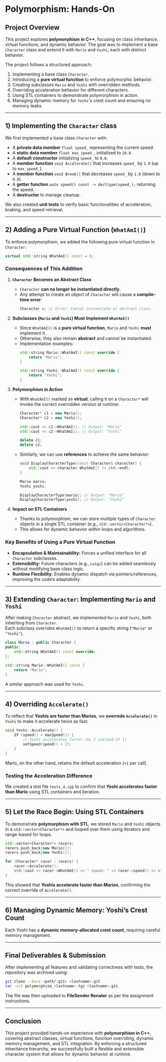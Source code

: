 # **Polymorphism: Hands-On**

## **Project Overview**  
This project explores **polymorphism in C++**, focusing on class inheritance, virtual functions, and dynamic behavior. 
The goal was to implement a base `Character` class and extend it with `Mario` and `Yoshi`, each with distinct behavior.  

The project follows a structured approach:  
1. Implementing a base class `Character`.  
2. Introducing a **pure virtual function** to enforce polymorphic behavior.  
3. Creating subclasses `Mario` and `Yoshi` with overridden methods.  
4. Overriding acceleration behavior for different characters.  
5. Using STL containers to demonstrate polymorphism in action.  
6. Managing dynamic memory for `Yoshi`'s crest count and ensuring no memory leaks.  

---

## **1) Implementing the `Character` class**  
We first implemented a base class `Character` with:  
- A **private data member** `float speed_` representing the current speed.  
- A **static data member** `float max_speed_`, initialized to `10.0`.  
- A **default constructor** initializing `speed_` to `0.0`.  
- A **member function** `void Accelerate()` that increases `speed_` by `1.0` (up to `max_speed_`).  
- A **member function** `void Break()` that decreases `speed_` by `1.0` (down to `0.0`).  
- A **getter function** `auto speed() const -> decltype(speed_);` returning the speed.  
- A **destructor** to manage cleanup.  

We also created **unit tests** to verify basic functionalities of acceleration, braking, and speed retrieval.  

---

## **2) Adding a Pure Virtual Function (`WhatAmI()`)**  
To enforce polymorphism, we added the following pure virtual function in `Character`:  

```cpp
virtual std::string WhatAmI() const = 0;
```

### **Consequences of This Addition**  
1. **`Character` Becomes an Abstract Class**  
   - `Character` **can no longer be instantiated directly**.  
   - Any attempt to create an object of `Character` will cause a **compile-time error**:  
     ```cpp
     Character c; // Error: Cannot instantiate an abstract class.
     ```

2. **Subclasses (`Mario` and `Yoshi`) Must Implement `WhatAmI()`**  
   - Since `WhatAmI()` is a **pure virtual function**, `Mario` and `Yoshi` **must** implement it.  
   - Otherwise, they also remain **abstract** and cannot be instantiated.  
   - Implementation examples:  
     ```cpp
     std::string Mario::WhatAmI() const override {
         return "Mario";
     }

     std::string Yoshi::WhatAmI() const override {
         return "Yoshi";
     }
     ```

3. **Polymorphism in Action**  
   - With `WhatAmI()` marked as **virtual**, calling it on a `Character*` will invoke the correct overridden version at runtime:  
     ```cpp
     Character* c1 = new Mario();
     Character* c2 = new Yoshi();

     std::cout << c1->WhatAmI(); // Output: "Mario"
     std::cout << c2->WhatAmI(); // Output: "Yoshi"

     delete c1;
     delete c2;
     ```
   - Similarly, we can use **references** to achieve the same behavior:  
     ```cpp
     void DisplayCharacterType(const Character& character) {
         std::cout << character.WhatAmI() << std::endl;
     }

     Mario mario;
     Yoshi yoshi;

     DisplayCharacterType(mario); // Output: "Mario"
     DisplayCharacterType(yoshi); // Output: "Yoshi"
     ```

4. **Impact on STL Containers**  
   - Thanks to polymorphism, we can store multiple types of `Character` objects in a single STL container (e.g., `std::vector<Character*>`).  
   - This allows for dynamic behavior within loops and algorithms.  

### **Key Benefits of Using a Pure Virtual Function**  
- **Encapsulation & Maintainability:** Forces a unified interface for all `Character` subclasses.  
- **Extensibility:** Future characters (e.g., `Luigi`) can be added seamlessly without modifying base class logic.  
- **Runtime Flexibility:** Enables dynamic dispatch via pointers/references, improving the code’s adaptability.  

---

## **3) Extending `Character`: Implementing `Mario` and `Yoshi`**  
After making `Character` abstract, we implemented `Mario` and `Yoshi`, both inheriting from `Character`.  
Each subclass overrides `WhatAmI()` to return a specific string (`"Mario"` or `"Yoshi"`).  

```cpp
class Mario : public Character {
public:
    std::string WhatAmI() const override;
};
```
```cpp
std::string Mario::WhatAmI() const {
    return "Mario";
}
```
A similar approach was used for `Yoshi`.

---

## **4) Overriding `Accelerate()`**  
To reflect that **Yoshis are faster than Marios**, we **overrode `Accelerate()`** in `Yoshi` to make it accelerate twice as fast:  

```cpp
void Yoshi::Accelerate() {
    if (speed() < maxSpeed()) {
        // Yoshi accelerates faster (by 2 instead of 1)
        setSpeed(speed() + 2);
    }
}
```
Mario, on the other hand, retains the default acceleration (`+1` per call).  

### **Testing the Acceleration Difference**  
We created a test file `tests_4.cpp` to confirm that **Yoshi accelerates faster than Mario** using STL containers and iteration.  

---

## **5) Let the Race Begin: Using STL Containers**  
To demonstrate **polymorphism with STL**, we stored `Mario` and `Yoshi` objects in a `std::vector<Character*>` and looped over them using iterators and range-based for loops.  

```cpp
std::vector<Character*> racers;
racers.push_back(new Mario());
racers.push_back(new Yoshi());

for (Character* racer : racers) {
    racer->Accelerate();
    std::cout << racer->WhatAmI() << " speed: " << racer->speed() << std::endl;
}
```
This showed that **Yoshis accelerate faster than Marios**, confirming the correct override of `Accelerate()`.

---

## **6) Managing Dynamic Memory: Yoshi’s Crest Count**  
Each Yoshi has a **dynamic memory-allocated crest count**, requiring careful memory management.  

---

## **Final Deliverables & Submission**  
After implementing all features and validating correctness with tests, the repository was archived using:  
```sh
git clone --bare <path/.git> <lastname>.git
tar -czf polymorphism_<lastname>.tgz <lastname>.git
```
The file was then uploaded to **FileSender Renater** as per the assignment instructions.

---

## **Conclusion**  
This project provided hands-on experience with **polymorphism in C++**, covering abstract classes, virtual functions, function overriding, dynamic memory management, and STL integration. By enforcing a structured inheritance hierarchy, we successfully built a flexible and extensible character system that allows for dynamic behavior at runtime.

